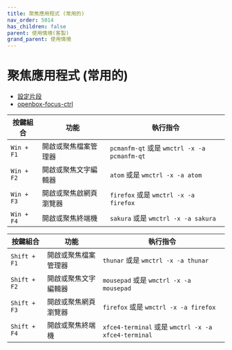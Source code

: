 ```yaml
---
title: 聚焦應用程式 (常用的)
nav_order: 5014
has_children: false
parent: 使用情境(客製)
grand_parent: 使用情境
---
```



# 聚焦應用程式 (常用的)

* [設定片段](https://github.com/samwhelp/note-about-openbox/blob/gh-pages/_demo/config/openbox-config/plan/config/openbox/share/gen/openbox-gen-rc/Section/Keybind/ApplicationFocusFn.php)
* [openbox-focus-ctrl](https://github.com/samwhelp/note-about-openbox/blob/gh-pages/_demo/config/openbox-config/plan/config/openbox/bin/openbox-focus-ctrl)


| 按鍵組合          | 功能           | 執行指令     |
| ----------------- | -------------- | ------------ |
| `Win + F1` | 開啟或聚焦檔案管理器 | `pcmanfm-qt` 或是 `wmctrl -x -a pcmanfm-qt` |
| `Win + F2` | 開啟或聚焦文字編輯器 | `atom` 或是 `wmctrl -x -a atom`     |
| `Win + F3` | 開啟或聚焦啟網頁瀏覽器 | `firefox` 或是 `wmctrl -x -a firefox`   |
| `Win + F4` | 開啟或聚焦終端機    | `sakura` 或是 `wmctrl -x -a sakura`    |


| 按鍵組合          | 功能           | 執行指令     |
| ----------------- | -------------- | ------------ |
| `Shift + F1` | 開啟或聚焦檔案管理器 | `thunar` 或是 `wmctrl -x -a thunar` |
| `Shift + F2` | 開啟或聚焦文字編輯器 | `mousepad` 或是 `wmctrl -x -a mousepad`     |
| `Shift + F3` | 開啟或聚焦網頁瀏覽器 | `firefox` 或是 `wmctrl -x -a firefox`   |
| `Shift + F4` | 開啟或聚焦終端機    | `xfce4-terminal` 或是 `wmctrl -x -a xfce4-terminal`    |
